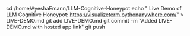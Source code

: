 cd /home/AyeshaEmann/LLM-Cognitive-Honeypot
echo " Live Demo of LLM Cognitive Honeypot: https://visualizeterm.pythonanywhere.com/" > LIVE-DEMO.md
git add LIVE-DEMO.md
git commit -m "Added LIVE-DEMO.md with hosted app link"
git push
